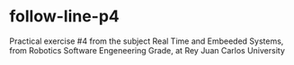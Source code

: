 # follow-line-p4
Practical exercise #4 from the subject Real Time and Embeeded Systems, from Robotics Software Engeneering Grade, at Rey Juan Carlos University
